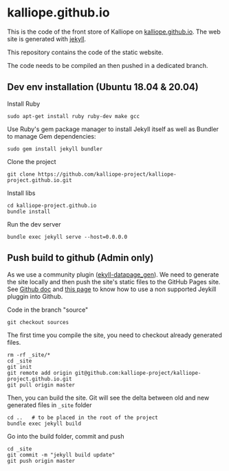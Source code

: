# kalliope.github.io

This is the code of the front store of Kalliope on [kalliope.github.io](https://kalliope-project.github.io/).
The web site is generated with [jekyll](https://jekyllrb.com/).

This repository contains the code of the static website.

The code needs to be compiled an then pushed in a dedicated branch.

## Dev env installation (Ubuntu 18.04 & 20.04)

Install Ruby
```
sudo apt-get install ruby ruby-dev make gcc
```

Use Ruby's gem package manager to install Jekyll itself as well as Bundler to manage Gem dependencies:
```
sudo gem install jekyll bundler
```

Clone the project
```
git clone https://github.com/kalliope-project/kalliope-project.github.io.git
```

Install libs
```
cd kalliope-project.github.io
bundle install
```

Run the dev server
```
bundle exec jekyll serve --host=0.0.0.0
```

## Push build to github (Admin only)

As we use a community plugin ([ekyll-datapage_gen](https://github.com/avillafiorita/jekyll-datapage_gen)). We need to generate the site locally and then push the site's static files to the GitHub Pages site. See [Github doc](https://help.github.com/articles/adding-jekyll-plugins-to-a-github-pages-site/) and [this page](https://stackoverflow.com/questions/28249255/how-do-i-configure-github-to-use-non-supported-jekyll-site-plugins/28252200#28252200) to know how to use a non supported Jeykill pluggin into Github.

Code in the branch "source"
```
git checkout sources
```

The first time you compile the site, you need to checkout already generated files.
```
rm -rf _site/*
cd _site
git init
git remote add origin git@github.com:kalliope-project/kalliope-project.github.io.git
git pull origin master
```

Then, you can build the site. Git will see the delta between old and new generated files in `_site` folder
```
cd ..   # to be placed in the root of the project
bundle exec jekyll build
```

Go into the build folder, commit and push
```
cd _site
git commit -m "jekyll build update"
git push origin master
```
